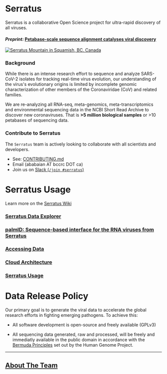 # Serratus

Serratus is a collaborative Open Science project for ultra-rapid discovery of all viruses.

#### _Preprint:_ [Petabase-scale sequence alignment catalyses viral discovery](https://www.biorxiv.org/content/10.1101/2020.08.07.241729v2)

[![Serratus Mountain in Squamish, BC. Canada](https://github.com/ababaian/serratus/wiki/img/splash.png)](https://www.biorxiv.org/content/10.1101/2020.08.07.241729v1)

### Background
While there is an intense research effort to sequence and analyze SARS-CoV-2 isolates for tracking real-time virus evolution, our understanding of the virus's evolutionary origins is limited by incomplete genomic characterization of other members of the Coronaviridae (CoV) and related families.

We are re-analyzing all RNA-seq, meta-genomics, meta-transcriptomics and environmental sequencing data in the NCBI Short Read Archive to discover new coronaviruses. That is **>5 million biological samples** or >10 petabases of sequencing data.

### Contribute to Serratus
The `Serratus` team is actively looking to collaborate with all scientists and developers.

- See: [CONTRIBUTING.md](CONTRIBUTING.md)
- Email (ababaian AT bccrc DOT ca)
- Join us on  [Slack (`/join #serratus`)](https://join.slack.com/t/hackseq-rna/shared_invite/zt-ewlzh9qf-SiNkxvvTJflcutFN0h5jIQ)

# Serratus Usage
Learn more on the [Serratus Wiki](https://github.com/ababaian/serratus/wiki/)

### [Serratus Data Explorer](https://serratus.io)

### [palmID: Sequence-based interface for the RNA viruses from Serratus](https://serratus.io/palmid)

### [Accessing Data](https://github.com/ababaian/serratus/wiki/Access-Data-Release) 

### [Cloud Architecture](https://github.com/ababaian/serratus/wiki/Architecture-and-Pipeline)

### [Serratus Usage](https://github.com/ababaian/serratus/wiki/Running-Serratus)

# Data Release Policy

Our primary goal is to generate the viral data to accelerate the global research efforts in fighting emerging pathogens. To achieve this:

- All software development is open-source and freely available (GPLv3)

- All sequencing data generated, raw and processed, will be freely and immediatly available in the public domain in accordance with the [Bermuda Principles](https://en.wikipedia.org/wiki/Bermuda_Principles) set out by the Human Genome Project.

---

## [About The Team](CONTRIBUTORS.md)
